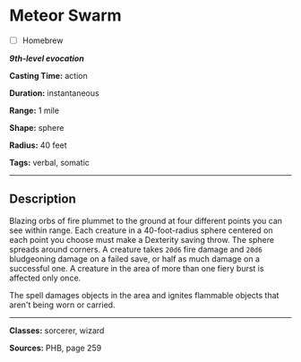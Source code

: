 # Meteor Swarm

- [ ] Homebrew

***9th-level evocation***

**Casting Time:** action

**Duration:** instantaneous

**Range:** 1 mile

**Shape:** sphere

**Radius:** 40 feet

**Tags:** verbal, somatic

---

## Description
Blazing orbs of fire plummet to the ground at four different points you can see within range. Each creature in a 40-foot-radius sphere centered on each point you choose must make a Dexterity saving throw. The sphere spreads around corners. A creature takes `20d6` fire damage and `20d6` bludgeoning damage on a failed save, or half as much damage on a successful one. A creature in the area of more than one fiery burst is affected only once.

The spell damages objects in the area and ignites flammable objects that aren't being worn or carried.

---

**Classes:** sorcerer, wizard

**Sources:** PHB, page 259
